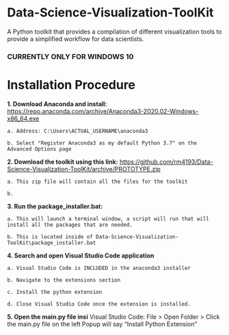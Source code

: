# Data-Science-Visualization-ToolKit
A Python toolkit that provides a compilation of different visualization tools to provide a simplified workflow for data scientists.

### CURRENTLY ONLY FOR WINDOWS 10

# Installation Procedure

**1. Download Anaconda and install:** https://repo.anaconda.com/archive/Anaconda3-2020.02-Windows-x86_64.exe
  
    a. Address: C:\Users\ACTUAL_USERNAME\anaconda3
 
    b. Select "Register Anaconda3 as my default Python 3.7" on the Advanced Options page

**2.  Download the toolkit using this link:** https://github.com/rm4193/Data-Science-Visualization-ToolKit/archive/PROTOTYPE.zip

    a. This zip file will contain all the files for the toolkit
    
    b. 

**3. Run the package_installer.bat:**

    a. This will launch a terminal window, a script will run that will install all the packages that are needed. 
    
    b. This is located inside of Data-Science-Visualization-ToolKit\package_installer.bat

**4. Search and open Visual Studio Code application**
    
    a. Visual Studio Code is INCLUDED in the anaconda3 installer
    
    b. Navigate to the extensions section
    
    c. Install the python extension
    
    d. Close Visual Studio Code once the extension is installed.

**5. Open the main.py file insi**
Visual Studio Code: File > Open Folder > 
Click the main.py file on the left
Popup will say “Install Python Extension”
